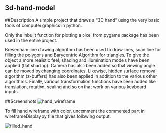 ## 3d-hand-model

##Description
A simple project that draws a “3D hand” using the very
basic tools of computer graphics in python.

Only the inbuilt function for plotting a pixel from pygame package has been used in the entire project.

Bresenham line drawing algorithm has been used to draw lines, scan line for filling the polygons and
Barycentric Algorithm for triangles. To give the
object a more realistic feel, shading and illumination models have been applied (flat shading).
Camera has also been added so that viewing angle can be moved by changing coordinates.
Likewise, hidden surface removal algorithm (z-buffers) has also been applied in addition to the various
other algorithms. 
Finally, various transformation functions have been added like translation, rotation, scaling and so on 
that work on various keyboard inputs.

##Screenshots
![hand_wireframe](https://cloud.githubusercontent.com/assets/20043960/16203544/c3c767a6-36e8-11e6-9842-c7d6fb0ac254.PNG)

To fill hand wireframe with color, uncomment the commented part in wireframeDisplay.py file that gives following output.

![filled_hand](https://cloud.githubusercontent.com/assets/20043960/16203576/e87d15e6-36e8-11e6-818a-671bb3a3b2dd.PNG)
